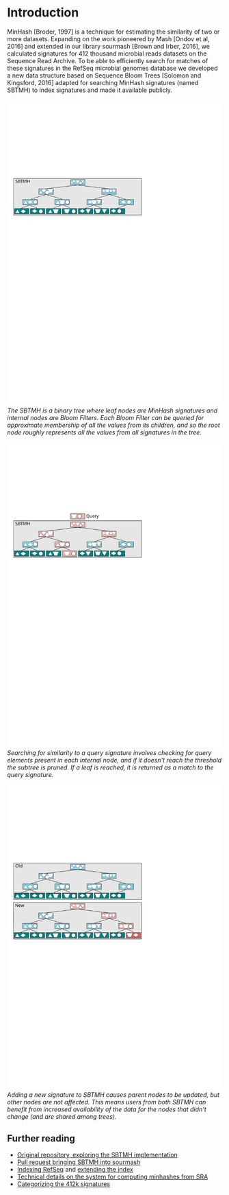 # Introduction

MinHash [Broder, 1997] is a technique for estimating the similarity of two or more datasets.
Expanding on the work pioneered by Mash [Ondov et al, 2016] and extended in our library sourmash [Brown and Irber, 2016],
we calculated signatures for 412 thousand microbial reads datasets on the Sequence Read Archive.
To be able to efficiently search for matches of these signatures in the RefSeq microbial genomes database we developed a new data structure based on Sequence Bloom Trees [Solomon and Kingsford, 2016] adapted for searching MinHash signatures (named SBTMH) to index signatures and made it available publicly.

![](poster/figures/sbtmh.svg)
*The SBTMH is a binary tree where leaf nodes are MinHash signatures and internal nodes are Bloom Filters. Each Bloom Filter can be queried for approximate membership of all the values from its children, and so the root node roughly represents all the values from all signatures in the tree.*

![](poster/figures/sbtmh_query.svg)
*Searching for similarity to a query signature involves checking for query elements present in each internal node, and if it doesn't reach the threshold the subtree is pruned. If a leaf is reached, it is returned as a match to the query signature.*

![](poster/figures/sbtmh_insert.svg)
*Adding a new signature to SBTMH causes parent nodes to be updated, but other nodes are not affected. This means users from both SBTMH can benefit from increased availability of the data for the nodes that didn't change (and are shared among trees).*

## Further reading

- [Original repository, exploring the SBTMH implementation][1]
- [Pull request bringing SBTMH into sourmash][2]
- [Indexing RefSeq][3] and [extending the index][4]
- [Technical details on the system for computing minhashes from SRA][5]
- [Categorizing the 412k signatures][6]

[1]: https://github.com/luizirber/2016-sbt-minhash
[2]: https://github.com/dib-lab/sourmash/pull/45
[3]: http://ivory.idyll.org/blog/2016-sourmash-sbt.html
[4]: http://ivory.idyll.org/blog/2016-sourmash-sbt-more.html
[5]: http://blog.luizirber.org/2016/12/28/soursigs-arch-1/
[6]: http://ivory.idyll.org/blog/2017-sourmash-sra-microbial-wgs.html

